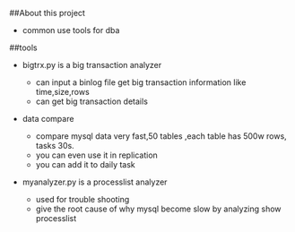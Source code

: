 ##About this project

* common use tools for dba

##tools

* bigtrx.py is a big transaction analyzer
    *  can input a binlog file get big transaction information like time,size,rows
    *  can get big transaction details
* data compare
    * compare mysql data very fast,50 tables ,each table has 500w rows, tasks 30s.
    * you can even use it in replication
    * you can add it to daily task

* myanalyzer.py is a processlist analyzer
    *  used for trouble shooting
    *  give the root cause of why mysql become slow by analyzing show processlist
    




